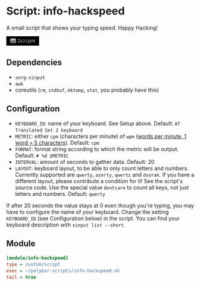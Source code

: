 # Script: info-hackspeed

A small script that shows your typing speed. Happy Hacking!

![info-hackspeed](screenshots/1.png)


## Dependencies

* `xorg-xinput`
* `awk`
* coreutils (`rm`, `stdbuf`, `mktemp`, `stat`, you probably have this)


## Configuration

* `KEYBOARD_ID`: name of your keyboard. See Setup above. Default: `AT Translated Set 2 keyboard`
* `METRIC`: either `cpm` (characters per minute) of `wpm` ([words per minute, 1 word = 5 characters](https://en.wikipedia.org/wiki/Words_per_minute)). Default: `cpm`
* `FORMAT`: format string according to which the metric will be output. Default: `# %d $METRIC`
* `INTERVAL`: amount of seconds to gather data. Default: 20
* `LAYOUT`: keyboard layout, to be able to only count letters and numbers. Currently supported are `qwerty`, `azerty`, `qwertz` and `dvorak`. If you have a different layout, please contribute a condition for it! See the script's source code. Use the special value `dontcare` to count all keys, not just letters and numbers. Default: `qwerty`

If after 20 seconds the value stays at 0 even though you're typing, you may have to configure the name of your keyboard. Change the setting `KEYBOARD_ID` (see Configuration below) in the script. You can find your keyboard description with `xinput list --short`.


## Module

```ini
[module/info-hackspeed]
type = custom/script
exec = ~/polybar-scripts/info-hackspeed.sh
tail = true
```
